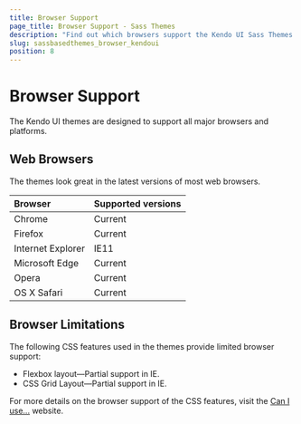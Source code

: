 ```yaml
---
title: Browser Support
page_title: Browser Support - Sass Themes
description: "Find out which browsers support the Kendo UI Sass Themes."
slug: sassbasedthemes_browser_kendoui
position: 8
---
```


# Browser Support

The Kendo UI themes are designed to support all major browsers and platforms.

## Web Browsers

The themes look great in the latest versions of most web browsers.

| Browser            | Supported versions |
|:-------------------|:-------------------|
| Chrome             | Current            |
| Firefox            | Current            |
| Internet Explorer	 | IE11               |
| Microsoft Edge     | Current            |
| Opera              | Current            |
| OS X Safari        | Current            |

## Browser Limitations

The following CSS features used in the themes provide limited browser support:

 * Flexbox layout&mdash;Partial support in IE.
 * CSS Grid Layout&mdash;Partial support in IE.

 For more details on the browser support of the CSS features, visit the [Can I use...](https://caniuse.com/) website.